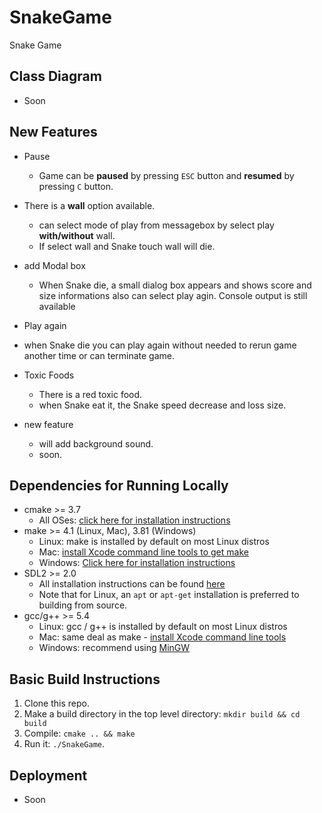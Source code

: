 # SnakeGame
Snake Game


## Class Diagram 
  - Soon

## New Features
* Pause
  * Game can be **paused** by pressing `ESC` button and **resumed** by pressing `C` button.  

* There is a **wall** option available. 
  * can select mode of play from messagebox by select play **with/without** wall. 
  * If select wall and Snake touch wall will die. 

* add Modal box
  * When Snake die, a small dialog box appears and shows score and size informations also can select play agin. Console output is still available

*  Play again
  * when Snake die you can play again without needed to rerun game another time or can terminate game. 

* Toxic Foods
  * There is a red toxic food.
  * when Snake eat it, the Snake speed decrease and  loss size.
  
* new feature  
  * will add background sound.
  * soon.
 
## Dependencies for Running Locally
* cmake >= 3.7
  * All OSes: [click here for installation instructions](https://cmake.org/install/)
* make >= 4.1 (Linux, Mac), 3.81 (Windows)
  * Linux: make is installed by default on most Linux distros
  * Mac: [install Xcode command line tools to get make](https://developer.apple.com/xcode/features/)
  * Windows: [Click here for installation instructions](http://gnuwin32.sourceforge.net/packages/make.htm)
* SDL2 >= 2.0
  * All installation instructions can be found [here](https://wiki.libsdl.org/Installation)
  * Note that for Linux, an `apt` or `apt-get` installation is preferred to building from source.
* gcc/g++ >= 5.4
  * Linux: gcc / g++ is installed by default on most Linux distros
  * Mac: same deal as make - [install Xcode command line tools](https://developer.apple.com/xcode/features/)
  * Windows: recommend using [MinGW](http://www.mingw.org/)

## Basic Build Instructions

1. Clone this repo.
2. Make a build directory in the top level directory: `mkdir build && cd build`
3. Compile: `cmake .. && make`
4. Run it: `./SnakeGame`.

## Deployment
  - Soon
